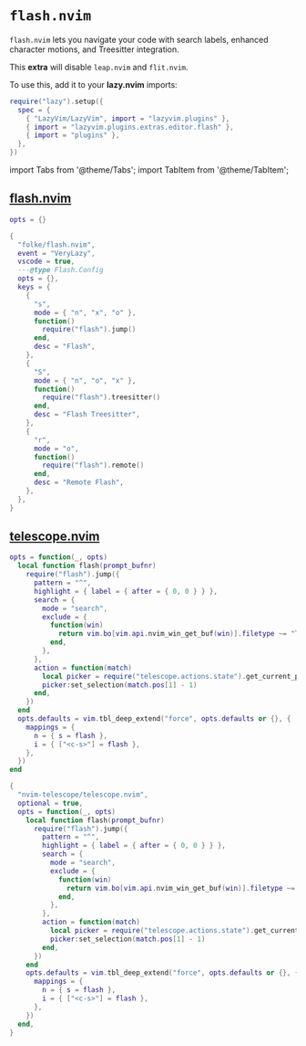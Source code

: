 # `flash.nvim`

`flash.nvim` lets you navigate your code with search labels,
enhanced character motions, and Treesitter integration.

This **extra** will disable `leap.nvim` and `flit.nvim`.

<!-- plugins:start -->

To use this, add it to your **lazy.nvim** imports:

```lua title="lua/config/lazy.lua" {4}
require("lazy").setup({
  spec = {
    { "LazyVim/LazyVim", import = "lazyvim.plugins" },
    { import = "lazyvim.plugins.extras.editor.flash" },
    { import = "plugins" },
  },
})
```

import Tabs from '@theme/Tabs';
import TabItem from '@theme/TabItem';

## [flash.nvim](https://github.com/folke/flash.nvim)

<Tabs>

<TabItem value="opts" label="Options">

```lua
opts = {}
```

</TabItem>


<TabItem value="code" label="Full Spec">

```lua
{
  "folke/flash.nvim",
  event = "VeryLazy",
  vscode = true,
  ---@type Flash.Config
  opts = {},
  keys = {
    {
      "s",
      mode = { "n", "x", "o" },
      function()
        require("flash").jump()
      end,
      desc = "Flash",
    },
    {
      "S",
      mode = { "n", "o", "x" },
      function()
        require("flash").treesitter()
      end,
      desc = "Flash Treesitter",
    },
    {
      "r",
      mode = "o",
      function()
        require("flash").remote()
      end,
      desc = "Remote Flash",
    },
  },
}
```

</TabItem>

</Tabs>

## [telescope.nvim](https://github.com/nvim-telescope/telescope.nvim)

<Tabs>

<TabItem value="opts" label="Options">

```lua
opts = function(_, opts)
  local function flash(prompt_bufnr)
    require("flash").jump({
      pattern = "^",
      highlight = { label = { after = { 0, 0 } } },
      search = {
        mode = "search",
        exclude = {
          function(win)
            return vim.bo[vim.api.nvim_win_get_buf(win)].filetype ~= "TelescopeResults"
          end,
        },
      },
      action = function(match)
        local picker = require("telescope.actions.state").get_current_picker(prompt_bufnr)
        picker:set_selection(match.pos[1] - 1)
      end,
    })
  end
  opts.defaults = vim.tbl_deep_extend("force", opts.defaults or {}, {
    mappings = {
      n = { s = flash },
      i = { ["<c-s>"] = flash },
    },
  })
end
```

</TabItem>


<TabItem value="code" label="Full Spec">

```lua
{
  "nvim-telescope/telescope.nvim",
  optional = true,
  opts = function(_, opts)
    local function flash(prompt_bufnr)
      require("flash").jump({
        pattern = "^",
        highlight = { label = { after = { 0, 0 } } },
        search = {
          mode = "search",
          exclude = {
            function(win)
              return vim.bo[vim.api.nvim_win_get_buf(win)].filetype ~= "TelescopeResults"
            end,
          },
        },
        action = function(match)
          local picker = require("telescope.actions.state").get_current_picker(prompt_bufnr)
          picker:set_selection(match.pos[1] - 1)
        end,
      })
    end
    opts.defaults = vim.tbl_deep_extend("force", opts.defaults or {}, {
      mappings = {
        n = { s = flash },
        i = { ["<c-s>"] = flash },
      },
    })
  end,
}
```

</TabItem>

</Tabs>

<!-- plugins:end -->
